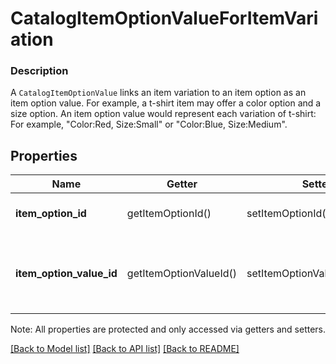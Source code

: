 # CatalogItemOptionValueForItemVariation

### Description

A `CatalogItemOptionValue` links an item variation to an item option as an item option value. For example, a t-shirt item may offer a color option and a size option. An item option value would represent each variation of t-shirt: For example, \"Color:Red, Size:Small\" or \"Color:Blue, Size:Medium\".

## Properties
Name | Getter | Setter | Type | Description | Notes
------------ | ------------- | ------------- | ------------- | ------------- | -------------
**item_option_id** | getItemOptionId() | setItemOptionId($value) | **string** | The unique id of an item option. | [optional] 
**item_option_value_id** | getItemOptionValueId() | setItemOptionValueId($value) | **string** | The unique id of the selected value for the item option. | [optional] 

Note: All properties are protected and only accessed via getters and setters.

[[Back to Model list]](../../README.md#documentation-for-models) [[Back to API list]](../../README.md#documentation-for-api-endpoints) [[Back to README]](../../README.md)

